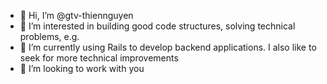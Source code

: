- 👋 Hi, I’m @gtv-thiennguyen
- 👀 I’m interested in building good code structures, solving technical problems, e.g.
- 🌱 I’m currently using Rails to develop backend applications. I also like to seek for more technical improvements
- 💞️ I’m looking to work with you

<!---
gtv-thiennguyen/gtv-thiennguyen is a ✨ special ✨ repository because its `README.md` (this file) appears on your GitHub profile.
You can click the Preview link to take a look at your changes.
--->
